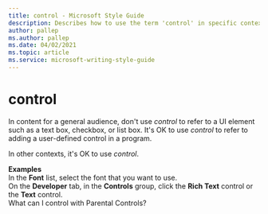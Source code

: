 ```yaml
---
title: control - Microsoft Style Guide
description: Describes how to use the term 'control' in specific contexts for Microsoft content and provides examples of using the term.
author: pallep
ms.author: pallep
ms.date: 04/02/2021
ms.topic: article
ms.service: microsoft-writing-style-guide
---
```


# control

In content for a general audience, don't use *control* to refer to a UI element such as a text box, checkbox, or list box. It's OK to use *control* to refer to adding a user-defined control in a program.

In other contexts, it's OK to use *control*.  

**Examples**  
In the **Font** list, select the font that you want to use.  
On the **Developer** tab, in the **Controls** group, click the **Rich Text** control or the **Text** control.  
What can I control with Parental Controls?
